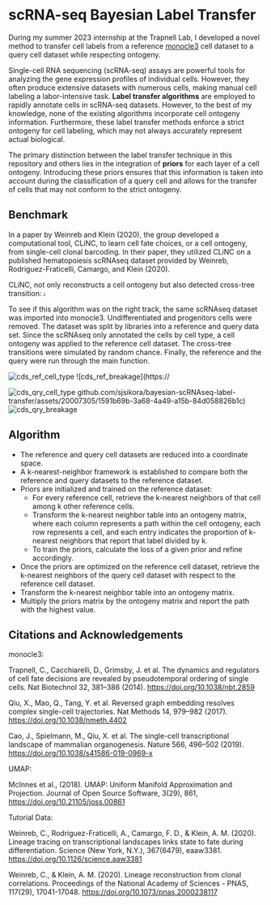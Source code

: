 # scRNA-seq Bayesian Label Transfer

During my summer 2023 internship at the Trapnell Lab, I developed a novel method to transfer cell labels from a reference [monocle3](https://github.com/cole-trapnell-lab/monocle3) cell dataset to a query cell dataset while respecting ontogeny.

Single-cell RNA sequencing (scRNA-seq) assays are powerful tools for analyzing the gene expression profiles of individual cells. However, they often produce extensive datasets with numerous cells, making manual cell labeling a labor-intensive task. **Label transfer algorithms** are employed to rapidly annotate cells in scRNA-seq datasets. However, to the best of my knowledge, none of the existing algorithms incorporate cell ontogeny information. Furthermore, these label transfer methods enforce a strict ontogeny for cell labeling, which may not always accurately represent actual biological.

The primary distinction between the label transfer technique in this repository and others lies in the integration of **priors** for each layer of a cell ontogeny. Introducing these priors ensures that this information is taken into account during the classification of a query cell and allows for the transfer of cells that may not conform to the strict ontogeny.

## Benchmark
In a paper by Weinreb and Klein (2020), the group developed a computational tool, CLiNC, to learn cell fate choices, or a cell ontogeny, from single-cell clonal barcoding. In their paper, they utilized CLiNC on a published hematopoiesis scRNAseq dataset provided by Weinreb, Rodriguez-Fraticelli, Camargo, and Klein (2020).

CLiNC, not only reconstructs a cell ontogeny but also detected cross-tree transition:
<img width="10" alt="image" src="https://github.com/sjsikora/bayesian-scRNAseq-label-transfer/assets/20007305/b3fa6a32-76de-4485-ba1b-c7581cc9cbd2">


To see if this algorithm was on the right track, the same scRNAseq dataset was imported into monocle3. Undifferentiated and progenitors cells were removed. The dataset was split by libraries into a reference and query data set. Since the scRNAseq only annotated the cells by cell type, a cell ontogeny was applied to the reference cell dataset. The cross-tree transitions were simulated by random chance. Finally, the reference and the query were run through the main function. 


![cds_ref_cell_type](https://github.com/sjsikora/bayesian-scRNAseq-label-transfer/assets/20007305/e8c88218-92eb-4c1a-9566-2fd18a040ff2)
![cds_ref_breakage](https://

![cds_qry_cell_type](https://github.com/sjsikora/bayesian-scRNAseq-label-transfer/assets/20007305/0f2ffc01-c5cd-4979-8bdc-42815aae1d02)
github.com/sjsikora/bayesian-scRNAseq-label-transfer/assets/20007305/1591b69b-3a68-4a49-a15b-84d058826b1c)
![cds_qry_breakage](https://github.com/sjsikora/bayesian-scRNAseq-label-transfer/assets/20007305/78076d6f-26cc-43f2-be02-5972020781e5)


## Algorithm

- The reference and query cell datasets are reduced into a coordinate space.
- A k-nearest-neighbor framework is established to compare both the reference and query datasets to the reference dataset.
- Priors are initialized and trained on the reference dataset:
    - For every reference cell, retrieve the k-nearest neighbors of that cell among k other reference cells.
    - Transform the k-nearest neighbor table into an ontogeny matrix, where each column represents a path within the cell ontogeny, each row represents a cell, and each entry indicates the proportion of k-nearest neighbors that report that label divided by k.
    - To train the priors, calculate the loss of a given prior and refine accordingly.
- Once the priors are optimized on the reference cell dataset, retrieve the k-nearest neighbors of the query cell dataset with respect to the reference cell dataset.
- Transform the k-nearest neighbor table into an ontogeny matrix.
- Multiply the priors matrix by the ontogeny matrix and report the path with the highest value.

## Citations and Acknowledgements

monocle3:

Trapnell, C., Cacchiarelli, D., Grimsby, J. et al. The dynamics and regulators of cell fate decisions are revealed by pseudotemporal ordering of single cells. Nat Biotechnol 32, 381–386 (2014). https://doi.org/10.1038/nbt.2859

Qiu, X., Mao, Q., Tang, Y. et al. Reversed graph embedding resolves complex single-cell trajectories. Nat Methods 14, 979–982 (2017). https://doi.org/10.1038/nmeth.4402

Cao, J., Spielmann, M., Qiu, X. et al. The single-cell transcriptional landscape of mammalian organogenesis. Nature 566, 496–502 (2019). https://doi.org/10.1038/s41586-019-0969-x

UMAP:

McInnes et al., (2018). UMAP: Uniform Manifold Approximation and Projection. Journal of Open Source Software, 3(29), 861, https://doi.org/10.21105/joss.00861

Tutorial Data:

Weinreb, C., Rodriguez-Fraticelli, A., Camargo, F. D., & Klein, A. M. (2020). Lineage tracing on transcriptional landscapes links state to fate during differentiation. Science (New York, N.Y.), 367(6479), eaaw3381. https://doi.org/10.1126/science.aaw3381

Weinreb, C., & Klein, A. M. (2020). Lineage reconstruction from clonal correlations. Proceedings of the National Academy of Sciences - PNAS, 117(29), 17041-17048. https://doi.org/10.1073/pnas.2000238117
